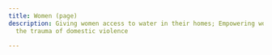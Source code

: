 ```yaml
---
title: Women (page)
description: Giving women access to water in their homes; Empowering women to overcome
  the trauma of domestic violence

---
```

